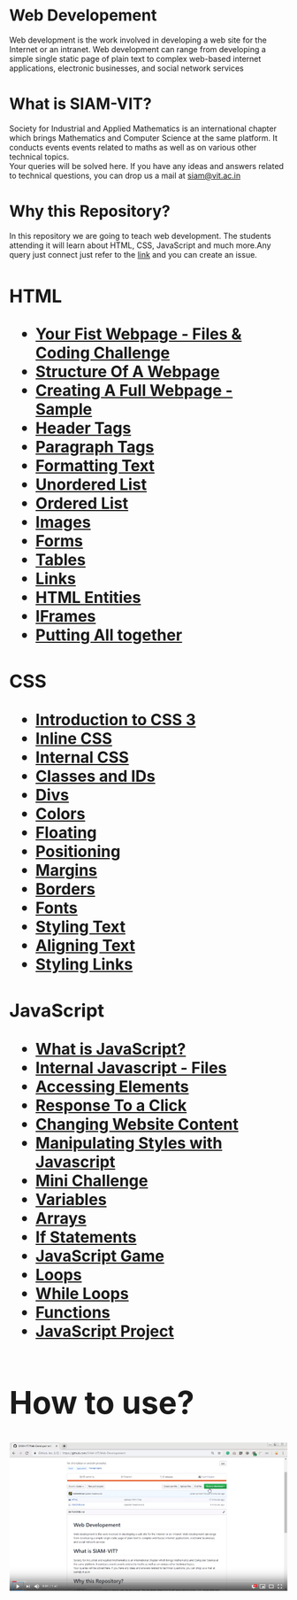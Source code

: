 
<h1>Web Developement</h1>
<p>Web development is the work involved in developing a web site for the Internet or an intranet. Web development can range from developing a simple single static page of plain text to complex web-based internet applications, electronic businesses, and social network services</p>

<h1>What is SIAM-VIT?</h1>
<p>Society for Industrial and Applied Mathematics is an international chapter  which brings Mathematics and Computer Science at the same platform. It conducts events  events related to maths as well as on various other technical topics.<br/>
Your queries will be solved here. If you have any ideas and answers related to technical questions, you can drop us a  mail at <a  href="mailto:siam@vit.ac.in" target="_top">siam@vit.ac.in</a>
</p>

<h1>Why this Repository?</h1>
<p>In this repository we are going to teach web development. The students attending it will learn about HTML, CSS, JavaScript and much more.Any query just connect just refer to the <a href="https://github.com/HrithikMittal">link</a> and you can create an issue.</p>

<h1><Contents</h1>
  <h3>HTML</h3>
<ul style="list-style-type:disc">
    <li><a href="https://github.com/SIAM-VIT/Web-Developement/tree/master/HTML">Your Fist Webpage - Files & Coding Challenge</a></li>
    <li><a href="https://github.com/SIAM-VIT/Web-Developement/tree/master/HTML">Structure Of A Webpage</a></li>
    <li><a href="https://github.com/SIAM-VIT/Web-Developement/tree/master/HTML">Creating A Full Webpage - Sample</a></li>
    <li><a href="https://github.com/SIAM-VIT/Web-Developement/tree/master/HTML">Header Tags</a></li>
    <li><a href="https://github.com/SIAM-VIT/Web-Developement/tree/master/HTML">Paragraph Tags</a></li>
    <li><a href="https://github.com/SIAM-VIT/Web-Developement/tree/master/HTML">Formatting Text</a></li>
    <li><a href="https://github.com/SIAM-VIT/Web-Developement/tree/master/HTML">Unordered List</a></li>
    <li><a href="https://github.com/SIAM-VIT/Web-Developement/tree/master/HTML">Ordered List</a></li>
    <li><a href="https://github.com/SIAM-VIT/Web-Developement/tree/master/HTML">Images</a></li>
    <li><a href="https://github.com/SIAM-VIT/Web-Developement/tree/master/HTML">Forms</a></li>
    <li><a href="https://github.com/SIAM-VIT/Web-Developement/tree/master/HTML">Tables</a></li>
    <li><a href="https://github.com/SIAM-VIT/Web-Developement/tree/master/HTML">Links</a></li>
    <li><a href="https://github.com/SIAM-VIT/Web-Developement/tree/master/HTML">HTML Entities</a></li>
    <li><a href="https://github.com/SIAM-VIT/Web-Developement/tree/master/HTML">IFrames</a></a></li>
    <li><a href="https://github.com/SIAM-VIT/Web-Developement/tree/master/HTML">Putting All together</a></li>
</ul>

<h3>CSS</h3>
<ul style="list-style-type:disc">
  
  <li><a href="https://github.com/SIAM-VIT/Web-Developement/tree/master/CSS">Introduction to CSS 3</a></li>
  <li><a href="https://github.com/SIAM-VIT/Web-Developement/tree/master/CSS">Inline CSS</a></li>
  <li><a href="https://github.com/SIAM-VIT/Web-Developement/tree/master/CSS">Internal CSS</a></li>
  <li><a href="https://github.com/SIAM-VIT/Web-Developement/tree/master/CSS">Classes and IDs</a></li>
  <li><a href="https://github.com/SIAM-VIT/Web-Developement/tree/master/CSS">Divs</a></li>
  <li><a href="https://github.com/SIAM-VIT/Web-Developement/tree/master/CSS">Colors</a></li>
  <li><a href="https://github.com/SIAM-VIT/Web-Developement/tree/master/CSS">Floating</a></li>
  <li><a href="https://github.com/SIAM-VIT/Web-Developement/tree/master/CSS">Positioning</a></li>
  <li><a href="https://github.com/SIAM-VIT/Web-Developement/tree/master/CSS">Margins</a></li>
  <li><a href="https://github.com/SIAM-VIT/Web-Developement/tree/master/CSS">Borders</a></li>
  <li><a href="https://github.com/SIAM-VIT/Web-Developement/tree/master/CSS">Fonts</a></li>
  <li><a href="https://github.com/SIAM-VIT/Web-Developement/tree/master/CSS">Styling Text</a></li>
  <li><a href="https://github.com/SIAM-VIT/Web-Developement/tree/master/CSS">Aligning Text</a></li>
  <li><a href="https://github.com/SIAM-VIT/Web-Developement/tree/master/CSS">Styling Links</a></li>
  
  </ul>

  <h3>JavaScript</h3>
<ul style="list-style-type:disc">
    <li><a href="https://github.com/SIAM-VIT/Web-Developement/tree/master/Js">What is JavaScript?</a></li>
    <li><a href="https://github.com/SIAM-VIT/Web-Developement/tree/master/Js">Internal Javascript - Files</a></li>
    <li><a href="https://github.com/SIAM-VIT/Web-Developement/tree/master/Js">Accessing Elements</a></li>
    <li><a href="https://github.com/SIAM-VIT/Web-Developement/tree/master/Js">Response To a Click</a></li>
    <li><a href="https://github.com/SIAM-VIT/Web-Developement/tree/master/Js">Changing Website Content</a></li>
    <li><a href="https://github.com/SIAM-VIT/Web-Developement/tree/master/Js">Manipulating Styles with Javascript</a></li>
    <li><a href="https://github.com/SIAM-VIT/Web-Developement/tree/master/Js">Mini Challenge</a></li>
    <li><a href="https://github.com/SIAM-VIT/Web-Developement/tree/master/Js">Variables</a></li>
    <li><a href="https://github.com/SIAM-VIT/Web-Developement/tree/master/Js">Arrays</a></li>
    <li><a href="https://github.com/SIAM-VIT/Web-Developement/tree/master/Js">If Statements</a></li>
    <li><a href="https://github.com/SIAM-VIT/Web-Developement/tree/master/Js">JavaScript Game</a></li>
    <li><a href="https://github.com/SIAM-VIT/Web-Developement/tree/master/Js">Loops</a></li>
    <li><a href="https://github.com/SIAM-VIT/Web-Developement/tree/master/Js">While Loops</a></li>
    <li><a href="https://github.com/SIAM-VIT/Web-Developement/tree/master/Js">Functions</a></a></li>
    <li><a href="https://github.com/SIAM-VIT/Web-Developement/tree/master/Js">JavaScript Project</a></li>
</ul>

<h1>How to use?</h1>

[![Watch the video](https://github.com/SIAM-VIT/Web-Developement/blob/master/demo_image.png)](https://www.youtube.com/embed/1N4A4UzOTzM)
